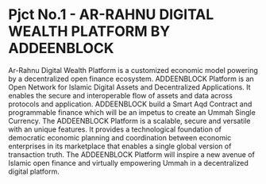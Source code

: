 # Pjct No.1 - AR-RAHNU DIGITAL WEALTH PLATFORM BY ADDEENBLOCK

Ar-Rahnu Digital Wealth Platform is a customized economic model powering by a decentralized open finance ecosystem. ADDEENBLOCK Platform is an Open Network for Islamic Digital Assets and Decentralized Applications. It enables the secure and interoperable flow of assets and data across protocols and application. ADDEENBLOCK build a Smart Aqd Contract and programmable finance which will be an impetus to create an Ummah Single Currency. The ADDEENBLOCK Platform is a scalable, secure and versatile with an unique features. It provides a technological foundation of democratic economic planning and coordination between economic enterprises in its marketplace that enables a single global version of transaction truth. The ADDEENBLOCK Platform will inspire a new avenue of Islamic open finance and virtually empowering Ummah in a decentralized digital platform.
